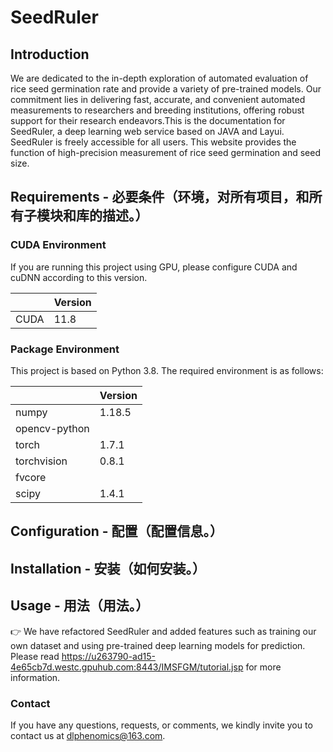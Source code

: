 # SeedRuler

## Introduction 
We are dedicated to the in-depth exploration of automated evaluation of rice seed germination rate and provide a variety of pre-trained models. Our commitment lies in delivering fast, accurate, and convenient automated measurements to researchers and breeding institutions, offering robust support for their research endeavors.This is the documentation for SeedRuler, a deep learning web service based on JAVA and Layui. SeedRuler is freely accessible for all users. This website provides the function of high-precision measurement of rice seed germination and seed size.

## Requirements - 必要条件（环境，对所有项目，和所有子模块和库的描述。）

### CUDA Environment
If you are running this project using GPU, please configure CUDA and cuDNN according to this version.<br/>

|     | Version  |
|  ----  | ----  |
| CUDA  | 11.8 |

### Package Environment
This project is based on Python 3.8. The required environment is as follows:<br>

|     | Version  |
|  ----  | ----  |
| numpy  | 1.18.5 |
| opencv-python  |  |
| torch  | 1.7.1 |
| torchvision  | 0.8.1 |
| fvcore  |  |
| scipy  | 1.4.1 |


## Configuration - 配置（配置信息。）


## Installation - 安装（如何安装。）

## Usage - 用法（用法。）
👉 We have refactored SeedRuler and added features such as training our own dataset and using pre-trained deep learning models for prediction. Please read https://u263790-ad15-4e65cb7d.westc.gpuhub.com:8443/IMSFGM/tutorial.jsp for more information.

### Contact 
If you have any questions, requests, or comments, we kindly invite you to contact us at dlphenomics@163.com.


      
